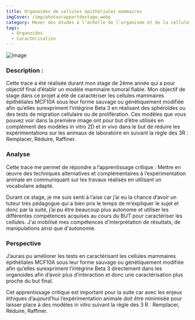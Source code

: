 ```yaml
---
title: Organoïdes de cellules épithéliales mammaires
imgCover: /img/photosrapportdestage.webp
category: Mener des études à l’échelle de l’organisme et de la cellule en biologie de la santé
tags:
  - Organoïdes
  - Caractérisation
---
```


![image](/img/photosrapportdestage.webp)

### Description :

Cette trace a été réalisée durant mon stage de 2ème année qui a pour objectif final d’établir un modèle mammaire tumoral fiable. Mon objectif de stage dans ce projet a été de caractériser les cellules mammaires épithéliales MCF10A sous leur forme sauvage ou génétiquement modifiée afin qu’elles surexpriment l’intégrine Beta 3 en réalisant des sphéroïdes ou des tests de migration cellulaire ou de prolifération. Ces modèles que vous pouvez voir dans la première image ont pour but d’être utilisés en complément des modèles in vitro 2D et in vivo dans le but de réduire les expérimentations sur les animaux de laboratoire en suivant la règle des 3R : Remplacer, Réduire, Raffiner.

### Analyse

Cette trace me permet de répondre a l’apprentissage critique : Mettre en œuvre des techniques alternatives et complémentaires à l’expérimentation animale en communiquant sur les travaux réalisés en utilisant un vocabulaire adapté.

Durant ce stage, je me suis senti à l’aise car j’ai eu la chance d’avoir un tuteur très pédagogue qui a bien pris le temps de m’expliquer le sujet et donc par la suite, j’ai pu être beaucoup plus autonome et utiliser les différentes compétences acquises au cours du BUT pour caractériser les cellules. J'ai mobilisé mes compétences d'interprétation de résultats, de manipulations ainsi que d'autonomie.

### Perspective

J’aurais pu améliorer les tests en caractérisant les cellules mammaires épithéliales MCF10A sous leur forme sauvage ou génétiquement modifiée afin qu’elles surexpriment l’intégrine Beta 3 directement dans les organoides afin d’avoir plus d’interaction et donc une caractérisation plus proche du but final.

Cet apprentissage critique est important pour la suite car avec les enjeux éthiques d’aujourd’hui l’expérimentation animale doit être minimisée pour laisser place à des modèles in vitro suivant la règle des 3 R : Remplacer, Réduire, Raffiner.
